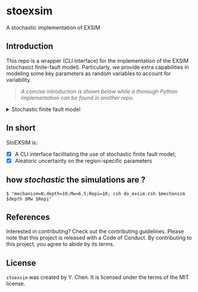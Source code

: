 # stoexsim

A stochastic implementation of EXSIM

## Introduction

This repo is a wrapper (CLI interface) for the implementation of the EXSIM (stochasict finite-fault model). Particularly, we provide extra capabilities in modeling some key parameters as random variables to account for variability.

> *A concise introduction is shown below while a thorough Python implementation can be found in another repo.*

<details><summary>Stochastic finite fault model</summary>
<p>

A stochastic representation that encapsulates the physics of the earthquake process and wave propagation plays the central role, from the seismological perspective, in characterizing the ground motions. One of the most desired advantage is that such type of representations explicitly distill the knowledge of various factors affecting ground motions (e.g. source, path, and site) into a parametric formulation.
In this study, we have adopted a well-validated stochastic seismological model, as given below, whereby source process, attenuation, and site effects are encapsulated in a parameterized form of the amplitude spectrum. A finite fault strategy is particularly employed to represent the geometry of larger ruptures for large earthquakes.

Particularly, the variability of such effects in the spectral formulation and hence the uncertainty in stochastic simulations are represented by probability distribution over the input parameters $\Theta_{g}$.
</p>
</details>



## In short
StoEXSIM is:

- [x] A CLI interface facilitating the use of stochastic finite fault model;
- [x] Aleatoric uncertainty on the region-specific parameters

## how *stochastic* the simulations are ?

```shell
$ "mechanism=N;depth=10;Mw=6.5;Repi=10; csh do_exsim.csh $mechanism $depth $Mw $Repi"
```



## References

Interested in contributing? Check out the contributing guidelines. Please note that this project is released with a Code of Conduct. By contributing to this project, you agree to abide by its terms.

## License

`stoexsim` was created by Y. Chen. It is licensed under the terms of the MIT license.

<!-- TODO: Tweak the standart out look of the CLI -->
